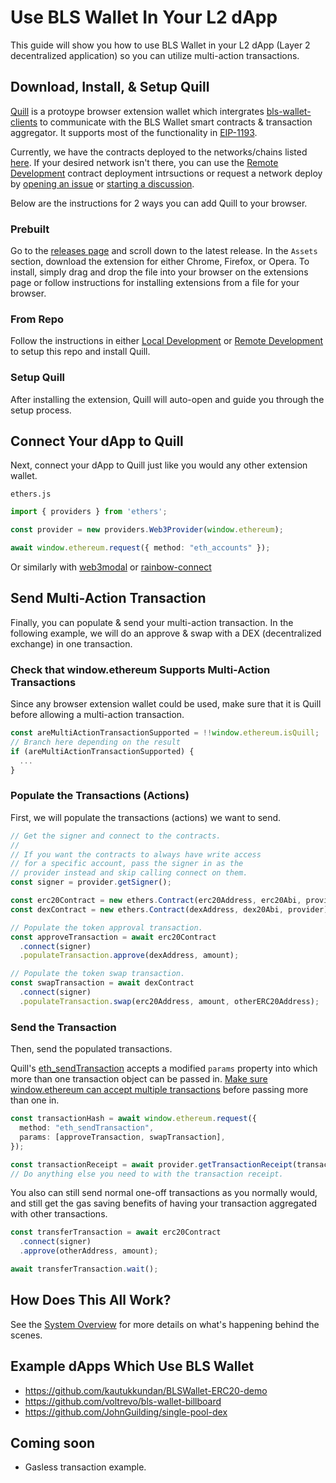 # Use BLS Wallet In Your L2 dApp

This guide will show you how to use BLS Wallet in your L2 dApp (Layer 2 decentralized application) so you can utilize multi-action transactions.

## Download, Install, & Setup Quill

[Quill](../extension/) is a protoype browser extension wallet which intergrates [bls-wallet-clients](../contracts/clients/) to communicate with the BLS Wallet smart contracts & transaction aggregator. It supports most of the functionality in [EIP-1193](https://eips.ethereum.org/EIPS/eip-1193).

Currently, we have the contracts deployed to the networks/chains listed [here](https://github.com/web3well/bls-wallet/tree/main/contracts/networks). If your desired network isn't there, you can use the [Remote Development](./remote_development.md) contract deployment intrsuctions or request a network deploy by [opening an issue](https://github.com/web3well/bls-wallet/issues/new) or [starting a discussion](https://github.com/web3well/bls-wallet/discussions/new).

Below are the instructions for 2 ways you can add Quill to your browser.

### Prebuilt

Go to the [releases page](https://github.com/web3well/bls-wallet/releases) and scroll down to the latest release. In the `Assets` section, download the extension for either Chrome, Firefox, or Opera. To install, simply drag and drop the file into your browser on the extensions page or follow instructions for installing extensions from a file for your browser.

### From Repo

Follow the instructions in either [Local Development](./local_development.md) or [Remote Development](./remote_development.md) to setup this repo and install Quill.

### Setup Quill

After installing the extension, Quill will auto-open and guide you through the setup process.

## Connect Your dApp to Quill

Next, connect your dApp to Quill just like you would any other extension wallet.

`ethers.js`
```typescript
import { providers } from 'ethers';

const provider = new providers.Web3Provider(window.ethereum);

await window.ethereum.request({ method: "eth_accounts" });
```

Or similarly with [web3modal](https://github.com/WalletConnect/web3modal#usage) or [rainbow-connect](https://rainbowkit.vercel.app/docs/installation#configure)

## Send Multi-Action Transaction

Finally, you can populate & send your multi-action transaction. In the following example, we will do an approve & swap with a DEX (decentralized exchange) in one transaction.

### Check that window.ethereum Supports Multi-Action Transactions

Since any browser extension wallet could be used, make sure that it is Quill before allowing a multi-action transaction.

```typescript
const areMultiActionTransactionSupported = !!window.ethereum.isQuill;
// Branch here depending on the result
if (areMultiActionTransactionSupported) {
  ...
}
```

### Populate the Transactions (Actions)

First, we will populate the transactions (actions) we want to send.

```typescript
// Get the signer and connect to the contracts.
//
// If you want the contracts to always have write access
// for a specific account, pass the signer in as the
// provider instead and skip calling connect on them.
const signer = provider.getSigner();

const erc20Contract = new ethers.Contract(erc20Address, erc20Abi, provider);
const dexContract = new ethers.Contract(dexAddress, dex20Abi, provider);

// Populate the token approval transaction.
const approveTransaction = await erc20Contract
  .connect(signer)
  .populateTransaction.approve(dexAddress, amount);

// Populate the token swap transaction.
const swapTransaction = await dexContract
  .connect(signer)
  .populateTransaction.swap(erc20Address, amount, otherERC20Address);
```

### Send the Transaction

Then, send the populated transactions.

Quill's [eth_sendTransaction](https://ethereum.org/en/developers/docs/apis/json-rpc/#eth_sendtransaction) accepts a modified `params` property into which more than one transaction object can be passed in. [Make sure window.ethereum can accept multiple transactions](#check-that-windowethereum-supports-multi-action-transactions) before passing more than one in.

```typescript
const transactionHash = await window.ethereum.request({
  method: "eth_sendTransaction",
  params: [approveTransaction, swapTransaction],
});

const transactionReceipt = await provider.getTransactionReceipt(transactionHash);
// Do anything else you need to with the transaction receipt.
```

You also can still send normal one-off transactions as you normally would, and still get the gas saving benefits of having your transaction aggregated with other transactions.

```typescript
const transferTransaction = await erc20Contract
  .connect(signer)
  .approve(otherAddress, amount);

await transferTransaction.wait();
```

## How Does This All Work?

See the [System Overview](./system_overview.md) for more details on what's happening behind the scenes.

## Example dApps Which Use BLS Wallet

- https://github.com/kautukkundan/BLSWallet-ERC20-demo 
- https://github.com/voltrevo/bls-wallet-billboard
- https://github.com/JohnGuilding/single-pool-dex

## Coming soon

- Gasless transaction example.

